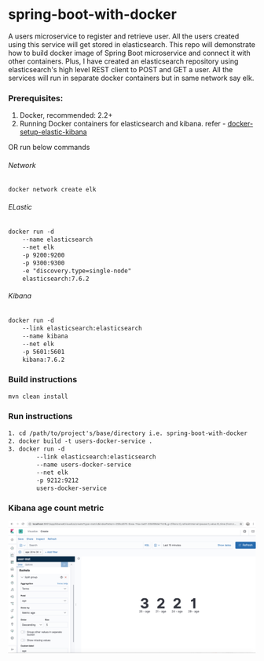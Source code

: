 # spring-boot-with-docker
A users microservice to register and retrieve user. All the users created using this service will get stored in elasticsearch. This repo will demonstrate how to build docker image of Spring Boot microservice and connect it with other containers. Plus, I have created an elasticsearch repository using elasticsearch's high level REST client to POST and GET a user. All the services will run in separate docker containers but in same network say elk.

### Prerequisites:
1. Docker, recommended: 2.2+
2. Running Docker containers for elasticsearch and kibana. 
    refer - [docker-setup-elastic-kibana](https://github.com/nishant121212/HW-tutorial-docker-setup-elastic-kibana)

OR run below commands
###### Network
    docker network create elk
###### ELastic
    docker run -d 
        --name elasticsearch 
        --net elk 
        -p 9200:9200 
        -p 9300:9300 
        -e "discovery.type=single-node" 
        elasticsearch:7.6.2
###### Kibana
    docker run -d 
        --link elasticsearch:elasticsearch 
        --name kibana 
        --net elk 
        -p 5601:5601 
        kibana:7.6.2

### Build instructions
    mvn clean install

### Run instructions
    1. cd /path/to/project's/base/directory i.e. spring-boot-with-docker
    2. docker build -t users-docker-service .
    3. docker run -d 
	        --link elasticsearch:elasticsearch 
	        --name users-docker-service 
	        --net elk  
	        -p 9212:9212 
	        users-docker-service    
    
### Kibana age count metric
![Kibana visualisation](kibana.png)
